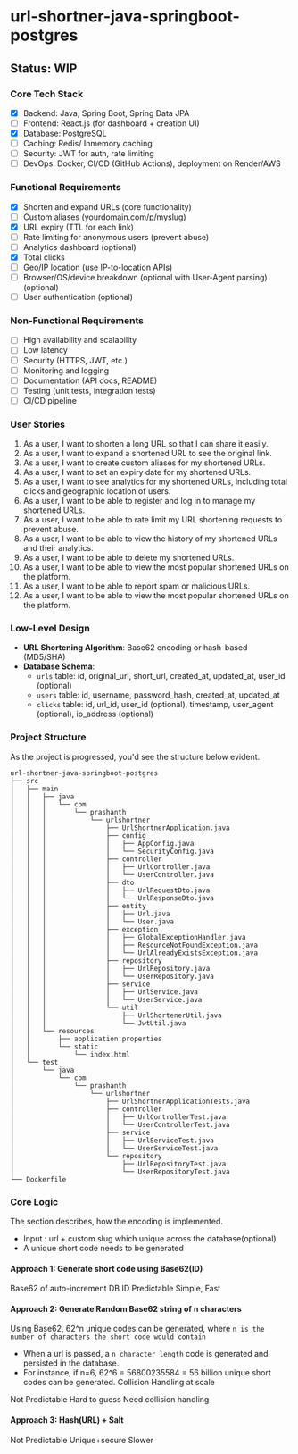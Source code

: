 # url-shortner-java-springboot-postgres
## Status: WIP

### Core Tech Stack
- [x] Backend: Java, Spring Boot, Spring Data JPA
- [ ] Frontend: React.js (for dashboard + creation UI)
- [x] Database: PostgreSQL 
- [ ] Caching: Redis/ Inmemory caching
- [ ] Security: JWT for auth, rate limiting
- [ ] DevOps: Docker, CI/CD (GitHub Actions), deployment on Render/AWS

### Functional Requirements
- [x] Shorten and expand URLs (core functionality)
- [ ] Custom aliases (yourdomain.com/p/myslug)
- [x] URL expiry (TTL for each link)
- [ ] Rate limiting for anonymous users (prevent abuse)
- [ ] Analytics dashboard (optional)
- [x] Total clicks
- [ ] Geo/IP location (use IP-to-location APIs)
- [ ] Browser/OS/device breakdown (optional with User-Agent parsing) (optional)
- [ ] User authentication (optional)

### Non-Functional Requirements
- [ ] High availability and scalability
- [ ] Low latency
- [ ] Security (HTTPS, JWT, etc.)
- [ ] Monitoring and logging
- [ ] Documentation (API docs, README)
- [ ] Testing (unit tests, integration tests)
- [ ] CI/CD pipeline

### User Stories
1. As a user, I want to shorten a long URL so that I can share it easily.
2. As a user, I want to expand a shortened URL to see the original link.
3. As a user, I want to create custom aliases for my shortened URLs.
4. As a user, I want to set an expiry date for my shortened URLs.
5. As a user, I want to see analytics for my shortened URLs, including total clicks and geographic location of users.
6. As a user, I want to be able to register and log in to manage my shortened URLs.
7. As a user, I want to be able to rate limit my URL shortening requests to prevent abuse.
8. As a user, I want to be able to view the history of my shortened URLs and their analytics.
9. As a user, I want to be able to delete my shortened URLs.
10. As a user, I want to be able to view the most popular shortened URLs on the platform.
11. As a user, I want to be able to report spam or malicious URLs.
12. As a user, I want to be able to view the most popular shortened URLs on the platform.

### Low-Level Design
- **URL Shortening Algorithm**: Base62 encoding or hash-based (MD5/SHA)
- **Database Schema**:
  - `urls` table: id, original_url, short_url, created_at, updated_at, user_id (optional)
  - `users` table: id, username, password_hash, created_at, updated_at
  - `clicks` table: id, url_id, user_id (optional), timestamp, user_agent (optional), ip_address (optional)

### Project Structure
As the project is progressed, you'd see the structure below evident. 

```
url-shortner-java-springboot-postgres
├── src
│   ├── main
│   │   ├── java
│   │   │   └── com
│   │   │       └── prashanth
│   │   │           └── urlshortner
│   │   │               ├── UrlShortnerApplication.java
│   │   │               ├── config
│   │   │               │   ├── AppConfig.java
│   │   │               │   └── SecurityConfig.java
│   │   │               ├── controller
│   │   │               │   ├── UrlController.java
│   │   │               │   └── UserController.java
│   │   │               ├── dto
│   │   │               │   ├── UrlRequestDto.java
│   │   │               │   └── UrlResponseDto.java
│   │   │               ├── entity
│   │   │               │   ├── Url.java
│   │   │               │   └── User.java
│   │   │               ├── exception
│   │   │               │   ├── GlobalExceptionHandler.java
│   │   │               │   ├── ResourceNotFoundException.java
│   │   │               │   └── UrlAlreadyExistsException.java
│   │   │               ├── repository
│   │   │               │   ├── UrlRepository.java
│   │   │               │   └── UserRepository.java
│   │   │               ├── service
│   │   │               │   ├── UrlService.java
│   │   │               │   └── UserService.java
│   │   │               └── util
│   │   │                   ├── UrlShortenerUtil.java
│   │   │                   └── JwtUtil.java
│   │   └── resources
│   │       ├── application.properties
│   │       └── static
│   │           └── index.html
│   └── test
│       └── java
│           └── com
│               └── prashanth
│                   └── urlshortner
│                       ├── UrlShortnerApplicationTests.java
│                       ├── controller
│                       │   ├── UrlControllerTest.java
│                       │   └── UserControllerTest.java
│                       ├── service
│                       │   ├── UrlServiceTest.java
│                       │   └── UserServiceTest.java
│                       └── repository
│                           ├── UrlRepositoryTest.java
│                           └── UserRepositoryTest.java
└── Dockerfile
```

### Core Logic
The section describes, how the encoding is implemented. 

- Input : url + custom slug which unique across the database(optional) 
- A unique short code needs to be generated
#### Approach 1: Generate short code using Base62(ID)
Base62 of auto-increment DB ID
Predictable
Simple, Fast

#### Approach 2: Generate Random Base62 string of n characters 
Using Base62, 62^n unique codes can be generated, where `n is the number of characters the short code would contain` 
- When a url is passed, a `n character length` code is generated and persisted in the database. 
- For instance, if n=6, 62^6 = 56800235584 = 56 billion unique short codes can be generated. 
Collision Handling at scale

Not Predictable
Hard to guess
Need collision handling

#### Approach 3: Hash(URL) + Salt

Not Predictable
Unique+secure
Slower
